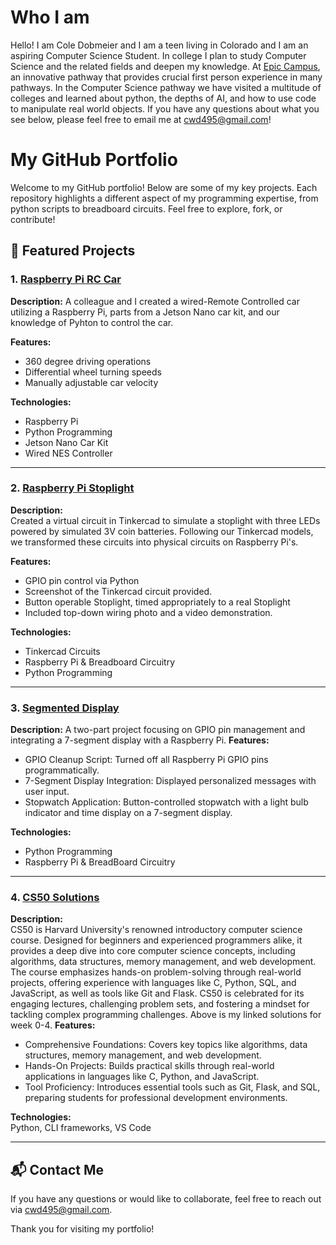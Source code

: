 # Who I am
Hello! I am Cole Dobmeier and I am a teen living in Colorado and I am an aspiring Computer Science Student. In college I plan to study Computer Science and the related fields and deepen my knowledge. At [Epic Campus](https://littletonpublicschools.net/schools/epiccampus/welcome), an innovative pathway that provides crucial first person experience in many pathways. In the Computer Science pathway we have visited a multitude of colleges and learned about python, the depths of AI, and how to use code to manipulate real world objects. If you have any questions about what you see below, please feel free to email me at [cwd495@gmail.com](mailto:cwd495@gmail.com)!

# My GitHub Portfolio

Welcome to my GitHub portfolio! Below are some of my key projects. Each repository highlights a different aspect of my programming expertise, from python scripts to breadboard circuits. Feel free to explore, fork, or contribute!

## 📂 Featured Projects

### 1. [Raspberry Pi RC Car](https://github.com/cole-dobmeier/Raspberry-Pi-Car.git)
**Description:**
A colleague and I created a wired-Remote Controlled car utilizing a Raspberry Pi, parts from a Jetson Nano car kit, and our knowledge of Pyhton to control the car.

**Features:**
- 360 degree driving operations
- Differential wheel turning speeds
- Manually adjustable car velocity

**Technologies:**
- Raspberry Pi
- Python Programming
- Jetson Nano Car Kit
- Wired NES Controller

---

### 2. [Raspberry Pi Stoplight](https://github.com/cole-dobmeier/Stoplight-Projects.git)
**Description:**  
Created a virtual circuit in Tinkercad to simulate a stoplight with three LEDs powered by simulated 3V coin batteries. Following our Tinkercad models, we transformed these circuits into physical circuits on Raspberry Pi's.

**Features:**
- GPIO pin control via Python
- Screenshot of the Tinkercad circuit provided.
- Button operable Stoplight, timed appropriately to a real Stoplight
- Included top-down wiring photo and a video demonstration. 

**Technologies:**  
- Tinkercad Circuits
- Raspberry Pi & Breadboard Circuitry
- Python Programming

---

### 3. [Segmented Display](https://github.com/cole-dobmeier/Segmented-Display.git)
**Description:**
A two-part project focusing on GPIO pin management and integrating a 7-segment display with a Raspberry Pi.
**Features:**
- GPIO Cleanup Script: Turned off all Raspberry Pi GPIO pins programmatically.
- 7-Segment Display Integration: Displayed personalized messages with user input.
- Stopwatch Application: Button-controlled stopwatch with a light bulb indicator and time display on a 7-segment display.

**Technologies:**  
 - Python Programming
 - Raspberry Pi & BreadBoard Circuitry

---

### 4. [CS50 Solutions](https://github.com/cole-dobmeier/CS50_Solutions.git)
**Description:**  
CS50 is Harvard University's renowned introductory computer science course. Designed for beginners and experienced programmers alike, it provides a deep dive into core computer science concepts, including algorithms, data structures, memory management, and web development. The course emphasizes hands-on problem-solving through real-world projects, offering experience with languages like C, Python, SQL, and JavaScript, as well as tools like Git and Flask. CS50 is celebrated for its engaging lectures, challenging problem sets, and fostering a mindset for tackling complex programming challenges. Above is my linked solutions for week 0-4.
**Features:**
- Comprehensive Foundations: Covers key topics like algorithms, data structures, memory management, and web development.
- Hands-On Projects: Builds practical skills through real-world applications in languages like C, Python, and JavaScript.
- Tool Proficiency: Introduces essential tools such as Git, Flask, and SQL, preparing students for professional development environments.

**Technologies:**  
Python, CLI frameworks, VS Code

---

## 📬 Contact Me
If you have any questions or would like to collaborate, feel free to reach out via [cwd495@gmail.com](mailto:cwd495@gmail.com).

Thank you for visiting my portfolio!

